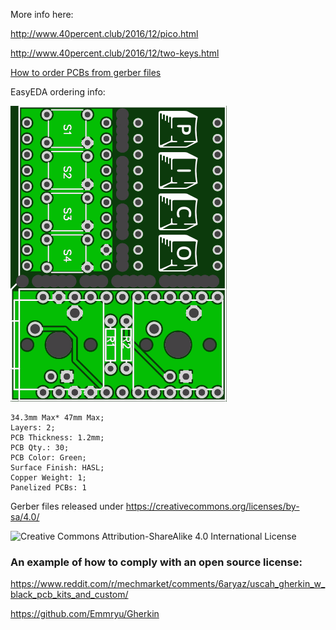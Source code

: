 More info here:

http://www.40percent.club/2016/12/pico.html

http://www.40percent.club/2016/12/two-keys.html

[How to order PCBs from gerber files](http://www.40percent.club/2017/03/ordering-pcb.html)

EasyEDA ordering info:

![pico PCB Front](pcb-front.png)


    34.3mm Max* 47mm Max;
    Layers: 2;
    PCB Thickness: 1.2mm;
    PCB Qty.: 30;
    PCB Color: Green;
    Surface Finish: HASL;
    Copper Weight: 1;
    Panelized PCBs: 1



Gerber files released under https://creativecommons.org/licenses/by-sa/4.0/

![Creative Commons Attribution-ShareAlike 4.0 International License](https://i.creativecommons.org/l/by-sa/4.0/88x31.png)

### An example of how to comply with an open source license:

https://www.reddit.com/r/mechmarket/comments/6aryaz/uscah_gherkin_w_black_pcb_kits_and_custom/

https://github.com/Emmryu/Gherkin
